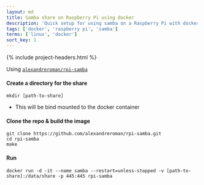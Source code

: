 ```yaml
---
layout: md
title: Samba share on Raspberry Pi using docker
description: 'Quick setup for using samba on a Raspberry Pi with docker'
tags: ['docker', 'raspberry pi', 'samba']
terms: ['linux', 'docker']
sort_key: 1
---
```


{% include project-headers.html %}

Using [`alexandreroman/rpi-samba`](https://github.com/alexandreroman/rpi-samba)

#### Create a directory for the share
```
mkdir [path-to-share]
```
- This will be bind mounted to the docker container

#### Clone the repo & build the image
```
git clone https://github.com/alexandreroman/rpi-samba.git
cd rpi-samba
make
```

#### Run
```
docker run -d -it --name samba --restart=unless-stopped -v [path-to-share]:/data/share -p 445:445 rpi-samba
```
